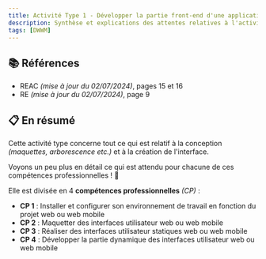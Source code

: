```yaml
---
title: Activité Type 1 - Développer la partie front-end d'une application web ou web mobile sécurisée
description: Synthèse et explications des attentes relatives à l'activité type 1 du titre professionnel Développeur Web et Web Mobile (DWWM-01280m04).
tags: [DWWM]
---
```


## 📚 Références

- REAC _(mise à jour du 02/07/2024)_, pages 15 et 16
- RE _(mise à jour du 02/07/2024)_, page 9

## 📋 En résumé

Cette activité type concerne tout ce qui est relatif à la conception _(maquettes, arborescence etc.)_ et à la création de l'interface.

Voyons un peu plus en détail ce qui est attendu pour chacune de ces compétences professionnelles ! 🚀

Elle est divisée en 4 **compétences professionnelles** _(CP)_ :

- **CP 1** : Installer et configurer son environnement de travail en fonction du projet web ou web mobile
- **CP 2** : Maquetter des interfaces utilisateur web ou web mobile
- **CP 3** : Réaliser des interfaces utilisateur statiques web ou web mobile
- **CP 4** : Développer la partie dynamique des interfaces utilisateur web ou web mobile
